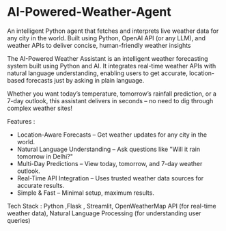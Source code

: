 # AI-Powered-Weather-Agent
An intelligent Python agent that fetches and interprets live weather data for any city in the world. Built using Python, OpenAI API (or any LLM), and weather APIs to deliver concise, human-friendly weather insights


The AI-Powered Weather Assistant is an intelligent weather forecasting system built using Python and AI.
It integrates real-time weather APIs with natural language understanding, enabling users to get accurate, location-based forecasts just by asking in plain language.

Whether you want today’s temperature, tomorrow’s rainfall prediction, or a 7-day outlook, this assistant delivers in seconds – no need to dig through complex weather sites!

Features :
- Location-Aware Forecasts – Get weather updates for any city in the world.
- Natural Language Understanding – Ask questions like "Will it rain tomorrow in Delhi?"
- Multi-Day Predictions – View today, tomorrow, and 7-day weather outlook.
- Real-Time API Integration – Uses trusted weather data sources for accurate results.
- Simple & Fast – Minimal setup, maximum results.

Tech Stack :
Python ,Flask , Streamlit, OpenWeatherMap API (for real-time weather data), Natural Language Processing (for understanding user queries)
